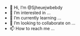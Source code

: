 - 👋 Hi, I’m @Sjheuejwbebdy
- 👀 I’m interested in ...
- 🌱 I’m currently learning ...
- 💞️ I’m looking to collaborate on ...
- 📫 How to reach me ...

<!---
Sjheuejwbebdy/Sjheuejwbebdy is a ✨ special ✨ repository because its `README.md` (this file) appears on your GitHub profile.
You can click the Preview link to take a look at your changes.
--->
